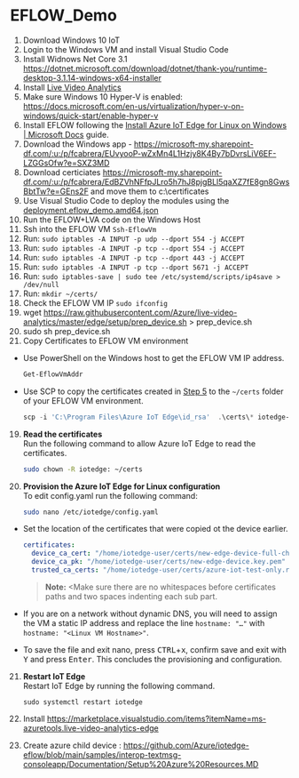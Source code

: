 # EFLOW_Demo

1. Download Windows 10 IoT
2. Login to the Windows VM and install Visual Studio Code
3. Install Widnows Net Core 3.1 https://dotnet.microsoft.com/download/dotnet/thank-you/runtime-desktop-3.1.14-windows-x64-installer
4. Install [Live Video Analytics](https://docs.microsoft.com/en-us/azure/media-services/live-video-analytics-edge/get-started-detect-motion-emit-events-quickstart)
5. Make sure Windows 10 Hyper-V is enabled: https://docs.microsoft.com/en-us/virtualization/hyper-v-on-windows/quick-start/enable-hyper-v
6. Install EFLOW following the [Install Azure IoT Edge for Linux on Windows | Microsoft Docs](https://docs.microsoft.com/en-us/azure/iot-edge/how-to-install-iot-edge-on-windows?view=iotedge-2018-06&tabs=windowsadmincenter) guide.
7. Download the Windows app - https://microsoft-my.sharepoint-df.com/:u:/p/fcabrera/EUvyooP-wZxMn4L1Hzjy8K4By7bDvrsLiV6EF-LZGGsOfw?e=SXZ3MD
8. Download certiciates https://microsoft-my.sharepoint-df.com/:u:/p/fcabrera/EdBZVhNFfpJLro5h7hJ8pjgBLl5qaXZ7fE8gn8GwsBbtTw?e=GEns2F  and move them to c:\certificates
9. Use Visual Studio Code to deploy the modules using the [deployment.eflow_demo.amd64.json](./deployment.eflow_demo.amd64.json)
10. Run the EFLOW+LVA code on the Windows Host
11. Ssh into the EFLOW VM  `Ssh-EflowVm`
12. Run: `sudo iptables -A INPUT -p udp --dport 554 -j ACCEPT`
13. Run: `sudo iptables -A INPUT -p tcp --dport 554 -j ACCEPT`
14. Run: `sudo iptables -A INPUT -p tcp --dport 443 -j ACCEPT` 
15. Run: `sudo iptables -A INPUT -p tcp --dport 5671 -j ACCEPT` 
16. Run: `sudo iptables-save | sudo tee /etc/systemd/scripts/ip4save > /dev/null`
17. Run: `mkdir ~/certs/`
18. Check the EFLOW VM IP `sudo ifconfig`
19. wget https://raw.githubusercontent.com/Azure/live-video-analytics/master/edge/setup/prep_device.sh > prep_device.sh
20. sudo sh prep_device.sh
21. Copy Certificates to EFLOW VM environment

   * Use PowerShell on the Windows host to get the EFLOW VM IP address.  

       ```powershell
       Get-EflowVmAddr
       ``` 

  * Use SCP to copy the certificates created in [Step 5](./Create%20Certificates%20for%20Authentication.MD) to the `~/certs` folder of your EFLOW VM environment.  
      ```powershell
      scp -i 'C:\Program Files\Azure IoT Edge\id_rsa'  .\certs\* iotedge-user@<eflowvm-ip>:~/certs/​
      ```
19. **Read the certificates**  
    Run the following command to allow Azure IoT Edge to read the certificates.
    ```bash
    sudo chown -R iotedge: ~/certs
    ```
20. **Provision the Azure IoT Edge for Linux configuration**  
    To edit config.yaml run the following command:
    ```bash
    sudo nano /etc/iotedge/config.yaml
    ```    
   * Set the location of the certificates that were copied ot the device earlier.
        ```yaml
        certificates:
          device_ca_cert: "/home/iotedge-user/certs/new-edge-device-full-chain.cert.pem"
          device_ca_pk: "/home/iotedge-user/certs/new-edge-device.key.pem"
          trusted_ca_certs: "/home/iotedge-user/certs/azure-iot-test-only.root.ca.cert.pem"
        ```
        > **Note:** <Make sure there are no whitespaces before certificates paths and two spaces indenting each sub part. 

   * If you are on a network without dynamic DNS, you will need to assign the VM a static IP address and replace the line
    `hostname: "…"` with `hostname: "<Linux VM Hostname>"`.
 
   * To save the file and exit nano, press <kbd>CTRL</kbd>+<kbd>x</kbd>, confirm save and exit with <kbd>Y</kbd> and press <kbd>Enter</kbd>. This concludes the provisioning and configuration.
   
21. **Restart IoT Edge**    
    Restart IoT Edge by running the following command.
    ```base
    sudo systemctl restart iotedge
    ```
    
22. Install https://marketplace.visualstudio.com/items?itemName=ms-azuretools.live-video-analytics-edge
23. Create azure child device : https://github.com/Azure/iotedge-eflow/blob/main/samples/interop-textmsg-consoleapp/Documentation/Setup%20Azure%20Resources.MD
